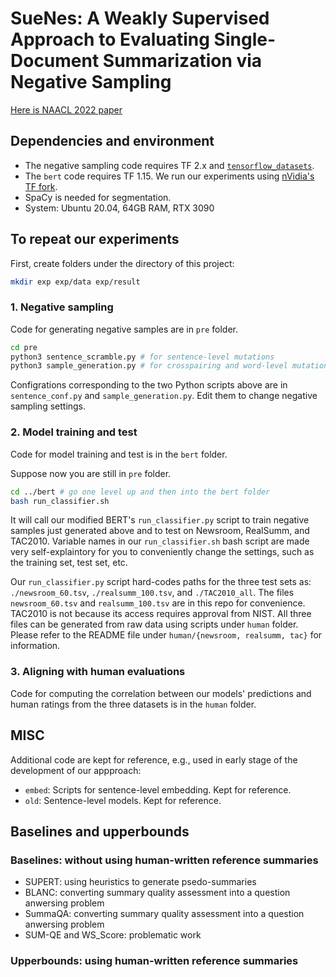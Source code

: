 # SueNes: A Weakly Supervised Approach to Evaluating Single-Document Summarization via Negative Sampling

[Here is NAACL 2022 paper](https://aclanthology.org/2022.naacl-main.175/)

## Dependencies and environment
* The negative sampling code requires TF 2.x and [`tensorflow_datasets`](https://www.tensorflow.org/datasets). 
* The `bert` code requires TF 1.15. We run our experiments using [nVidia's TF fork](https://github.com/NVIDIA/tensorflow). 
* SpaCy is needed for segmentation. 
* System: Ubuntu 20.04, 64GB RAM, RTX 3090


## To repeat our experiments

First, create folders under the directory of this project:

```bash
mkdir exp exp/data exp/result
```

### 1. Negative sampling
Code for generating negative samples are in `pre` folder. 

```bash
cd pre
python3 sentence_scramble.py # for sentence-level mutations 
python3 sample_generation.py # for crosspairing and word-level mutations
```
Configrations corresponding to the two Python scripts above are in  `sentence_conf.py` and `sample_generation.py`. Edit them to change negative sampling settings. 

### 2. Model training and test 

Code for model training and test is in the `bert` folder. 

Suppose now you are still in `pre` folder. 
```bash
cd ../bert # go one level up and then into the bert folder 
bash run_classifier.sh 
```

It will call our modified BERT's `run_classifier.py` script to train negative samples just generated above and to test on Newsroom, RealSumm, and TAC2010. Variable names in our `run_classifier.sh` bash script are made very self-explaintory for you to conveniently change the settings, such as the training set, test set, etc. 

Our `run_classifier.py` script hard-codes paths for the three test sets as: `./newsroom_60.tsv`, `./realsumm_100.tsv`, and `./TAC2010_all`. The files `newsroom_60.tsv` and `realsumm_100.tsv` are in this repo for convenience. TAC2010 is not because its access requires approval from NIST. All three files can be generated from raw data using scripts under `human` folder. Please refer to the README file under `human/{newsroom, realsumm, tac}` for information. 

### 3. Aligning with human evaluations 

Code for computing the correlation between our models' predictions and human ratings from the three datasets is in the `human` folder. 

## MISC 
Additional code are kept for reference, e.g., used in early stage of the development of our appproach:   
* `embed`: Scripts for sentence-level embedding. Kept for reference.
* `old`: Sentence-level models. Kept for reference. 

## Baselines and upperbounds

### Baselines: without using human-written reference summaries
* SUPERT: using heuristics to generate psedo-summaries
* BLANC: converting summary quality assessment into a question anwersing problem
* SummaQA: converting summary quality assessment into a question anwersing problem
* SUM-QE and WS_Score: problematic work 

### Upperbounds: using human-written reference summaries
